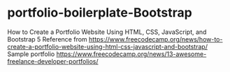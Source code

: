 # portfolio-boilerplate-Bootstrap
How to Create a Portfolio Website Using HTML, CSS, JavaScript, and Bootstrap 5
Reference from https://www.freecodecamp.org/news/how-to-create-a-portfolio-website-using-html-css-javascript-and-bootstrap/
Sample portfolio https://www.freecodecamp.org/news/13-awesome-freelance-developer-portfolios/

